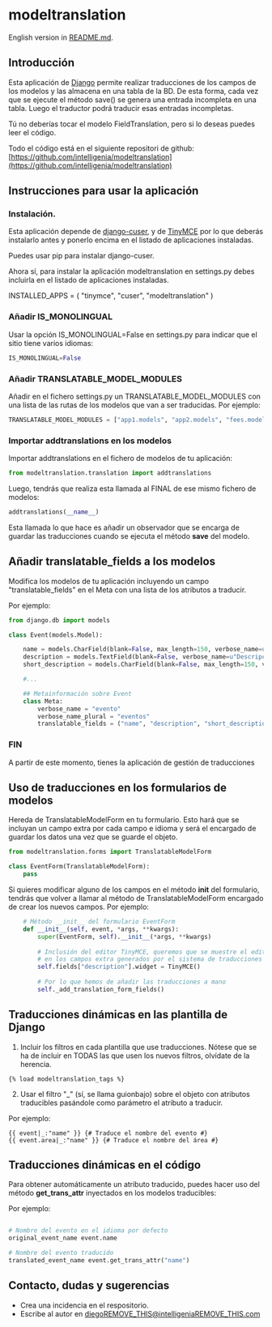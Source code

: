 # modeltranslation

English version in [README.md](README.md).

## Introducción

Esta aplicación de [Django](https://www.djangoproject.com/) permite realizar traducciones
de los campos de los modelos y las almacena en una tabla de la BD.
De esta forma, cada vez que se ejecute el método save() se genera una entrada incompleta en una tabla. Luego el
traductor podrá traducir esas entradas incompletas.

Tú no deberías tocar el modelo FieldTranslation, pero si lo deseas puedes leer el código.

Todo el código está en el siguiente repositori de github: [https://github.com/intelligenia/modeltranslation](https://github.com/intelligenia/modeltranslation)

## Instrucciones para usar la aplicación

### Instalación.

Esta aplicación depende de [django-cuser](https://pypi.python.org/pypi/django-cuser), y de [TinyMCE](https://pypi.python.org/pypi/django-tinymce)
por lo que deberás instalarlo antes y ponerlo encima en el listado de aplicaciones instaladas.

Puedes usar pip para instalar django-cuser.

Ahora sí, para instalar la aplicación modeltranslation en settings.py debes
incluirla en el listado de aplicaciones instaladas.

INSTALLED_APPS = (
  "tinymce",
  "cuser",
  "modeltranslation"
)

###	Añadir IS_MONOLINGUAL

Usar la opción IS_MONOLINGUAL=False en settings.py para indicar que el sitio tiene varios idiomas:

```python
IS_MONOLINGUAL=False
```

### Añadir TRANSLATABLE_MODEL_MODULES

Añadir en el fichero settings.py un TRANSLATABLE_MODEL_MODULES con una lista de las rutas de los modelos que van a ser traducidas. Por ejemplo:
	
```python
TRANSLATABLE_MODEL_MODULES = ["app1.models", "app2.models", "fees.models", "menus.models", ...]
```

### Importar addtranslations en los modelos

Importar addtranslations en el fichero de modelos de tu aplicación:

```python
from modeltranslation.translation import addtranslations
```

Luego, tendrás que realiza esta llamada al FINAL de ese mismo fichero de modelos:

```python
addtranslations(__name__)
```

Esta llamada lo que hace es añadir un observador que se encarga de guardar
las traducciones cuando se ejecuta el método **save** del modelo.

## Añadir translatable_fields a los modelos

Modifica los modelos de tu aplicación incluyendo un campo "translatable_fields" en el Meta con una lista de los atributos a traducir.

Por ejemplo:

```python
from django.db import models

class Event(models.Model):

	name = models.CharField(blank=False, max_length=150, verbose_name=u"Nombre", help_text=u"Nombre del evento.")
	description = models.TextField(blank=False, verbose_name=u"Descripción", help_text=u"Descripción larga del evento.")
	short_description = models.CharField(blank=False, max_length=150, verbose_name=u"Descripción corta", help_text=u"Texto (máximo 150 caracteres) que sirve como descripción breve del evento.")

	#...

	## Metainformación sobre Event
	class Meta:
		verbose_name = "evento"
		verbose_name_plural = "eventos"
		translatable_fields = ("name", "description", "short_description")

```
### FIN

A partir de este momento, tienes la aplicación de gestión de traducciones


## Uso de traducciones en los formularios de modelos

Hereda de TranslatableModelForm en tu formulario. Esto hará que se incluyan
un campo extra por cada campo e idioma y será el encargado de guardar los
datos una vez que se guarde el objeto.

```python
from modeltranslation.forms import TranslatableModelForm

class EventForm(TranslatableModelForm):
	pass
```

Si quieres modificar alguno de los campos en el método __init__ del
formulario, tendrás que volver a llamar al método de TranslatableModelForm
encargado de crear los nuevos campos. Por ejemplo:

```python
	# Método __init__ del formulario EventForm
	def __init__(self, event, *args, **kwargs):
		super(EventForm, self).__init__(*args, **kwargs)
		
		# Inclusión del editor TinyMCE, queremos que se muestre el editor
		# en los campos extra generados por el sistema de traducciones
		self.fields["description"].widget = TinyMCE()
		
		# Por lo que hemos de añadir las traducciones a mano
		self._add_translation_form_fields()
```

## Traducciones dinámicas en las plantilla de Django

1. Incluir los filtros en cada plantilla que use traducciones. Nótese
que se ha de incluir en TODAS las que usen los nuevos filtros, olvídate
de la herencia.

```django
{% load modeltranslation_tags %}
```

2. Usar el filtro "_" (sí, se llama guionbajo) sobre el objeto con
atributos traducibles pasándole como parámetro el atributo a traducir.

Por ejemplo: 

```django
{{ event|_:"name" }} {# Traduce el nombre del evento #}
{{ event.area|_:"name" }} {# Traduce el nombre del área #}
```

## Traducciones dinámicas en el código

Para obtener automáticamente un atributo traducido, puedes hacer uso
del método **get_trans_attr** inyectados en los modelos traducibles:

Por ejemplo: 
```python

# Nombre del evento en el idioma por defecto
original_event_name event.name

# Nombre del evento traducido
translated_event_name event.get_trans_attr("name")
```

## Contacto, dudas y sugerencias

- Crea una incidencia en el respositorio.
- Escribe al autor en diegoREMOVE_THIS@intelligeniaREMOVE_THIS.com

